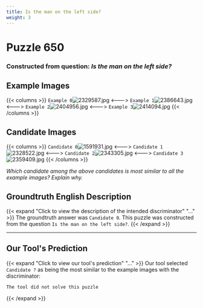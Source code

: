 ```yaml
---
title: Is the man on the left side?
weight: 3
---
```


# Puzzle 650
### Constructed from question: _Is the man on the left side?_


## Example Images
{{< columns >}}
`Example 0`![2329587.jpg](/gqa_images/2329587.jpg)
<--->
`Example 1`![2386643.jpg](/gqa_images/2386643.jpg)
<--->
`Example 2`![2404956.jpg](/gqa_images/2404956.jpg)
<--->
`Example 3`![2414094.jpg](/gqa_images/2414094.jpg)
{{< /columns >}}

## Candidate Images
{{< columns >}}
`Candidate 0`![1591931.jpg](/gqa_images/1591931.jpg)
<--->
`Candidate 1`![2328522.jpg](/gqa_images/2328522.jpg)
<--->
`Candidate 2`![2343305.jpg](/gqa_images/2343305.jpg)
<--->
`Candidate 3`![2359409.jpg](/gqa_images/2359409.jpg)
{{< /columns >}}

*Which candidate among the above candidates is most similar to all the example images? Explain why.*

## Groundtruth English Description

{{< expand "Click to view the description of the intended discriminator" "..." >}}
The groundtruth answer was `Candidate 0`. This puzzle was constructed from the question `Is the man on the left side?`.
{{< /expand >}}

---

## Our Tool's Prediction

{{< expand "Click to view our tool's prediction" "..." >}}
Our tool selected `Candidate ?` as being the most similar to the example images with the discriminator:
```plaintext
The tool did not solve this puzzle
```
{{< /expand >}}
